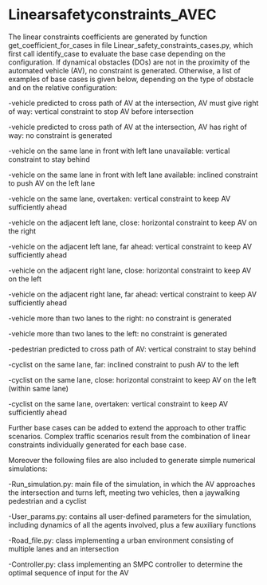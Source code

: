 # Linearsafetyconstraints_AVEC

The linear constraints coefficients are generated by function get_coefficient_for_cases in file Linear_safety_constraints_cases.py, which first call identify_case to evaluate the base case depending on the configuration. If dynamical obstacles (DOs) are not in the proximity of the automated vehicle (AV), no constraint is generated. Otherwise, a list of examples of base cases is given below, depending on the type of obstacle and on the relative configuration:

-vehicle predicted to cross path of AV at the intersection, AV must give right of way: vertical constraint to stop AV before intersection

-vehicle predicted to cross path of AV at the intersection, AV has right of way: no constraint is generated

-vehicle on the same lane in front with left lane unavailable: vertical constraint to stay behind

-vehicle on the same lane in front with left lane available: inclined constraint to push AV on the left lane

-vehicle on the same lane, overtaken: vertical constraint to keep AV sufficiently ahead

-vehicle on the adjacent left lane, close: horizontal constraint to keep AV on the right

-vehicle on the adjacent left lane, far ahead: vertical constraint to keep AV sufficiently ahead

-vehicle on the adjacent right lane, close: horizontal constraint to keep AV on the left

-vehicle on the adjacent right lane, far ahead: vertical constraint to keep AV sufficiently ahead

-vehicle more than two lanes to the right: no constraint is generated

-vehicle more than two lanes to the left: no constraint is generated

-pedestrian predicted to cross path of AV: vertical constraint to stay behind

-cyclist on the same lane, far: inclined constraint to push AV to the left

-cyclist on the same lane, close: horizontal constraint to keep AV on the left (within same lane)

-cyclist on the same lane, overtaken: vertical constraint to keep AV sufficiently ahead

Further base cases can be added to extend the approach to other traffic scenarios. Complex traffic scenarios result from the combination of linear constraints individually generated for each base case.






Moreover the following files are also included to generate simple numerical simulations:

-Run_simulation.py: main file of the simulation, in which the AV approaches the intersection and turns left, meeting two vehicles, then a jaywalking pedestrian and a cyclist

-User_params.py: contains all user-defined parameters for the simulation, including dynamics of all the agents involved, plus a few auxiliary functions

-Road_file.py: class implementing a urban environment consisting of multiple lanes and an intersection 

-Controller.py: class implementing an SMPC controller to determine the optimal sequence of input for the AV

